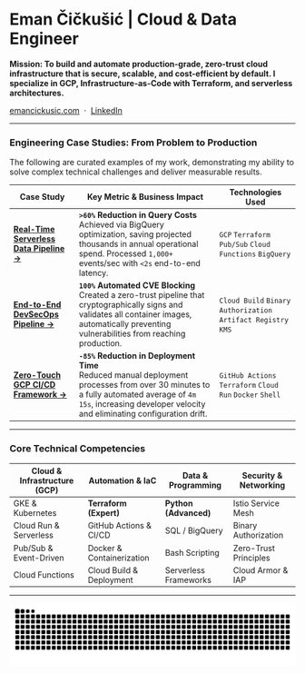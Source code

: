 # Eman Čičkušić | Cloud & Data Engineer

**Mission: To build and automate production-grade, zero-trust cloud infrastructure that is secure, scalable, and cost-efficient by default. I specialize in GCP, Infrastructure-as-Code with Terraform, and serverless architectures.**

[emancickusic.com](https://emancickusic.com/) &nbsp;&middot;&nbsp; [LinkedIn](https://www.linkedin.com/in/eman-cickusic/) 

---

### Engineering Case Studies: From Problem to Production

The following are curated examples of my work, demonstrating my ability to solve complex technical challenges and deliver measurable results.

| Case Study | Key Metric & Business Impact | Technologies Used |
|---|---|---|
| **[Real-Time Serverless Data Pipeline &rarr;](https://github.com/eman-cickusic/Real-Time-Serverless-Data-Pipeline-on-Google-Cloud)** | **`>60%` Reduction in Query Costs** <br/> Achieved via BigQuery optimization, saving projected thousands in annual operational spend. Processed `1,000+` events/sec with `<2s` end-to-end latency. | `GCP` `Terraform` `Pub/Sub` `Cloud Functions` `BigQuery` |
| **[End-to-End DevSecOps Pipeline &rarr;](https://github.com/eman-cickusic/Secure-Software-Delivery)** | **`100%` Automated CVE Blocking** <br/> Created a zero-trust pipeline that cryptographically signs and validates all container images, automatically preventing vulnerabilities from reaching production. | `Cloud Build` `Binary Authorization` `Artifact Registry` `KMS` |
| **[Zero-Touch GCP CI/CD Framework &rarr;](https://github.com/eman-cickusic/gcp-cicd-demo)** | **`-85%` Reduction in Deployment Time** <br/> Reduced manual deployment processes from over 30 minutes to a fully automated average of `4m 15s`, increasing developer velocity and eliminating configuration drift. | `GitHub Actions` `Terraform` `Cloud Run` `Docker` `Shell` |

---

### Core Technical Competencies

| **Cloud & Infrastructure (GCP)** | **Automation & IaC** | **Data & Programming** | **Security & Networking** |
|---|---|---|---|
| GKE & Kubernetes | **Terraform (Expert)** | **Python (Advanced)** | Istio Service Mesh |
| Cloud Run & Serverless | GitHub Actions & CI/CD | SQL / BigQuery | Binary Authorization |
| Pub/Sub & Event-Driven | Docker & Containerization | Bash Scripting | Zero-Trust Principles |
| Cloud Functions | Cloud Build & Deployment | Serverless Frameworks | Cloud Armor & IAP |

---

<div align="center">
  <picture>
    <source media="(prefers-color-scheme: dark)" srcset="https://raw.githubusercontent.com/eman-cickusic/eman-cickusic/output/github-snake-dark.svg">
    <source media="(pre-fers-color-scheme: light)" srcset="https://raw.githubusercontent.com/eman-cickusic/eman-cickusic/output/github-snake.svg">
    <img alt="github snake animation" src="https://raw.githubusercontent.com/eman-cickusic/eman-cickusic/output/github-snake.svg">
  </picture>
</div>
